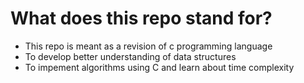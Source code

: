 # What does this repo stand for?

* This repo is meant as a revision of c programming language
* To develop better understanding of data structures
* To impement algorithms using C and learn about time complexity
